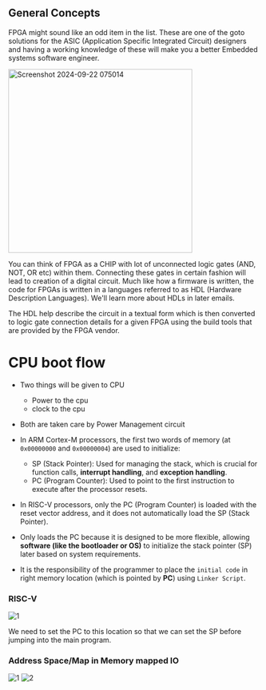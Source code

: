 ## General Concepts
FPGA might sound like an odd item in the list. These are one of the goto solutions for the ASIC (Application Specific Integrated Circuit) 
designers and having a working knowledge of these will make you a better Embedded systems software engineer.


<img width="368" alt="Screenshot 2024-09-22 075014" src="https://github.com/user-attachments/assets/66a5b1df-33ca-4c86-b908-d6afb8ae62f4">

You can think of FPGA as a CHIP with lot of unconnected logic gates (AND, NOT, OR etc) within them. Connecting these gates in 
certain fashion will lead to creation of a digital circuit. Much like how a firmware is written, the code for FPGAs is written in a 
languages referred to as HDL (Hardware Description Languages). We'll learn more about HDLs in later emails.



The HDL help describe the circuit in a textual form which is then converted to logic gate connection details for a given FPGA 
using the build tools that are provided by the FPGA vendor.


# CPU boot flow
- Two things will be given to CPU
    - Power to the cpu
    - clock to the cpu
 
- Both are taken care by Power Management circuit

- In ARM Cortex-M processors, the first two words of memory (at `0x00000000` and `0x00000004`) are used to initialize:

    - SP (Stack Pointer): Used for managing the stack, which is crucial for function calls, **interrupt handling**, and **exception handling**.
    - PC (Program Counter): Used to point to the first instruction to execute after the processor resets.

- In RISC-V processors, only the PC (Program Counter) is loaded with the reset vector address, and it does not automatically load the SP (Stack Pointer).

- Only loads the PC because it is designed to be more flexible, allowing **software (like the bootloader or OS)** to initialize the stack pointer (SP) later based on system requirements. 

- It is the responsibility of the programmer to place the `initial code` in right memory location (which is pointed by **PC**) using `Linker Script`.

### RISC-V
![1](https://github.com/user-attachments/assets/f33d3db7-5a71-4d9c-83d1-003a797524bc)

We need to set the PC to this location so that we can set the SP before jumping into the main program.

### Address Space/Map in Memory mapped IO
![1](https://github.com/user-attachments/assets/d1b5367a-a6fe-4fbd-bce4-bf4e166b7f0b)
![2](https://github.com/user-attachments/assets/d4d473b7-6a8f-45f0-bbd8-9c793bf626a8)



